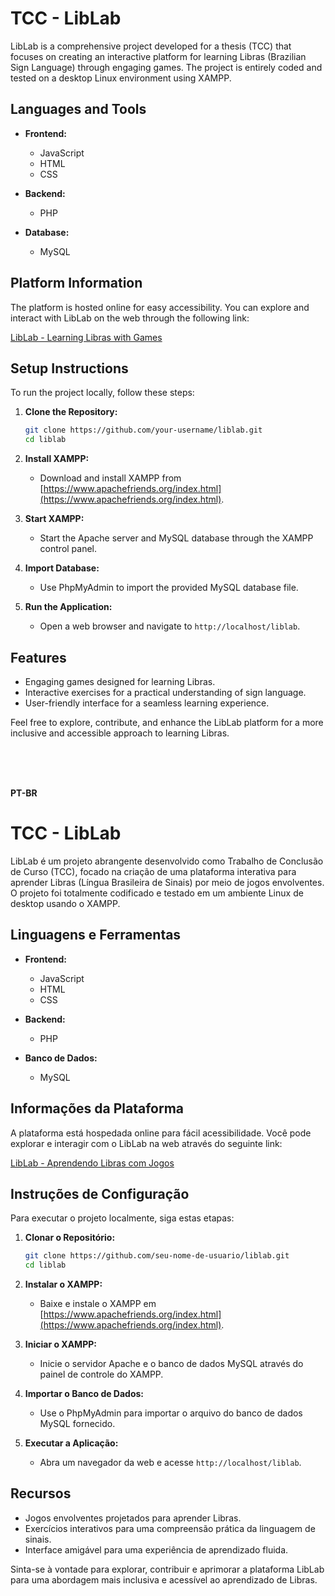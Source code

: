 # TCC - LibLab

LibLab is a comprehensive project developed for a thesis (TCC) that focuses on creating an interactive platform for learning Libras (Brazilian Sign Language) through engaging games. The project is entirely coded and tested on a desktop Linux environment using XAMPP.

## Languages and Tools

- **Frontend:**
  - JavaScript
  - HTML
  - CSS

- **Backend:**
  - PHP

- **Database:**
  - MySQL

## Platform Information

The platform is hosted online for easy accessibility. You can explore and interact with LibLab on the web through the following link:

[LibLab - Learning Libras with Games](https://lib-labs.000webhostapp.com/)

## Setup Instructions

To run the project locally, follow these steps:

1. **Clone the Repository:**
   ```bash
   git clone https://github.com/your-username/liblab.git
   cd liblab
   ```

2. **Install XAMPP:**
   - Download and install XAMPP from [https://www.apachefriends.org/index.html](https://www.apachefriends.org/index.html).

3. **Start XAMPP:**
   - Start the Apache server and MySQL database through the XAMPP control panel.

4. **Import Database:**
   - Use PhpMyAdmin to import the provided MySQL database file.

5. **Run the Application:**
   - Open a web browser and navigate to `http://localhost/liblab`.

## Features

- Engaging games designed for learning Libras.
- Interactive exercises for a practical understanding of sign language.
- User-friendly interface for a seamless learning experience.

Feel free to explore, contribute, and enhance the LibLab platform for a more inclusive and accessible approach to learning Libras.

<br>
<br>
<br>

**PT-BR**

# TCC - LibLab

LibLab é um projeto abrangente desenvolvido como Trabalho de Conclusão de Curso (TCC), focado na criação de uma plataforma interativa para aprender Libras (Língua Brasileira de Sinais) por meio de jogos envolventes. O projeto foi totalmente codificado e testado em um ambiente Linux de desktop usando o XAMPP.

## Linguagens e Ferramentas

- **Frontend:**
  - JavaScript
  - HTML
  - CSS

- **Backend:**
  - PHP

- **Banco de Dados:**
  - MySQL

## Informações da Plataforma

A plataforma está hospedada online para fácil acessibilidade. Você pode explorar e interagir com o LibLab na web através do seguinte link:

[LibLab - Aprendendo Libras com Jogos](https://lib-labs.000webhostapp.com/)

## Instruções de Configuração

Para executar o projeto localmente, siga estas etapas:

1. **Clonar o Repositório:**
   ```bash
   git clone https://github.com/seu-nome-de-usuario/liblab.git
   cd liblab
   ```

2. **Instalar o XAMPP:**
   - Baixe e instale o XAMPP em [https://www.apachefriends.org/index.html](https://www.apachefriends.org/index.html).

3. **Iniciar o XAMPP:**
   - Inicie o servidor Apache e o banco de dados MySQL através do painel de controle do XAMPP.

4. **Importar o Banco de Dados:**
   - Use o PhpMyAdmin para importar o arquivo do banco de dados MySQL fornecido.

5. **Executar a Aplicação:**
   - Abra um navegador da web e acesse `http://localhost/liblab`.

## Recursos

- Jogos envolventes projetados para aprender Libras.
- Exercícios interativos para uma compreensão prática da linguagem de sinais.
- Interface amigável para uma experiência de aprendizado fluida.

Sinta-se à vontade para explorar, contribuir e aprimorar a plataforma LibLab para uma abordagem mais inclusiva e acessível ao aprendizado de Libras.
